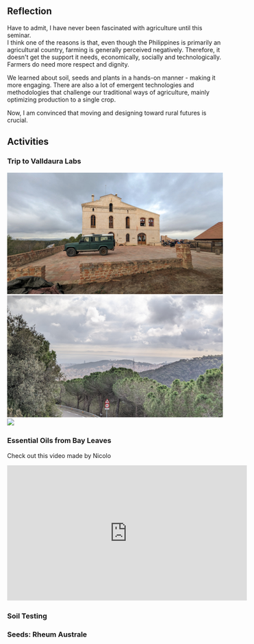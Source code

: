 
## Reflection
Have to admit, I have never been fascinated with agriculture until this seminar.  
I think one of the reasons is that, even though the Philippines is primarily an agricultural country, farming is generally perceived negatively. Therefore, it doesn't get the support it needs, economically, socially and technologically. Farmers do need more respect and dignity.

We learned about soil, seeds and plants in a hands-on manner - making it more engaging. There are also a lot of emergent technologies and methodologies that challenge our traditional ways of agriculture, mainly optimizing production to a single crop. 

Now, I am convinced that moving and designing toward rural futures is crucial.  



## Activities
### Trip to Valldaura Labs
![](../../images/Bio-and-Agri-Zero/valldaura-lab.jpg)
![](../../images/Bio-and-Agri-Zero/hike_view.jpg)
![](../../images/Bio-and-Agri-Zero/ecotone.png)

### Essential Oils from Bay Leaves
Check out this video made by Nicolo
<iframe width="560" height="315" src="https://www.youtube.com/embed/1yX_C6PKxl8?si=Y2CZxr5E-XwRnOEV" title="YouTube video player" frameborder="0" allow="accelerometer; autoplay; clipboard-write; encrypted-media; gyroscope; picture-in-picture; web-share" allowfullscreen></iframe>

### Soil Testing
### Seeds: Rheum Australe